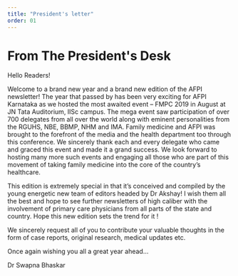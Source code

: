 ```yaml
---
title: "President's letter"
order: 01
---
```


# From The President's Desk

Hello  Readers!

Welcome to a brand new year and a brand new edition of the AFPI newsletter! The year that passed by has been very exciting for AFPI Karnataka as we hosted the most awaited event – FMPC 2019 in August at JN Tata  Auditorium, IISc campus. The mega event saw participation of over 700 delegates from all over the world along with eminent personalities from the RGUHS, NBE, BBMP, NHM and IMA. Family medicine and AFPI was brought to the forefront of the media and the health department  too through this conference.  We sincerely thank each and every delegate who came and graced this event and made it a grand success. We look forward to hosting many more such events and engaging all those who are part of this movement of taking family medicine into the core of the country’s healthcare.

This edition is extremely special in that it’s conceived and compiled by the young energetic new team of editors headed by Dr Akshay! I wish them all the best and hope to see further newsletters of high caliber  with the involvement of primary care physicians  from all  parts of the state and country. Hope this new edition sets the trend for it !

We sincerely request all of you to contribute your valuable thoughts in the form of case reports, original research, medical updates etc.

Once again wishing you all a great year ahead…

Dr Swapna Bhaskar

